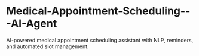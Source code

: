 # Medical-Appointment-Scheduling---AI-Agent
AI-powered medical appointment scheduling assistant with NLP, reminders, and automated slot management.
